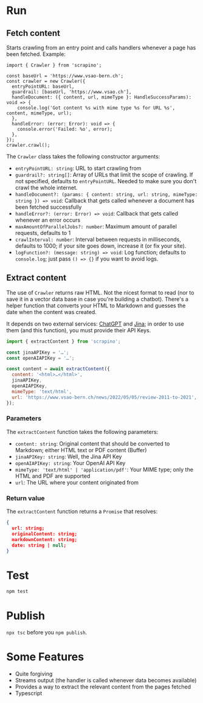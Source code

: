 # Run

## Fetch content
Starts crawling from an entry point and calls handlers whenever a page has been fetched.
Example:

```
import { Crawler } from 'scrapino';

const baseUrl = 'https://www.vsao-bern.ch';
const crawler = new Crawler({
  entryPointURL: baseUrl,
  guardrail: [baseUrl, 'https://www.vsao.ch'],
  handleDocument: ({ content, url, mimeType }: HandleSuccessParams): void => {
    console.log('Got content %s with mime type %s for URL %s', content, mimeType, url);
  },
  handleError: (error: Error): void => {
    console.error('Failed: %o', error);
  },
});
crawler.crawl();
```

The `Crawler` class takes the following constructor arguments:
- `entryPointURL: string`: URL to start crawling from
- `guardrail?: string[]`: Array of URLs that limit the scope of crawling. If not specified, defaults
to `entryPointURL`. Needed to make sure you don't crawl the whole internet.
- `handleDocument?: (params: { content: string, url: string, mimeType: string }) => void`: Callback
that gets called whenever a document has been fetched successfully
- `handleError?: (error: Error) => void`: Callback that gets called whenever an error occurs
- `maxAmountOfParallelJobs?: number`: Maximum amount of parallel requests, defaults to 1
- `crawlInterval: number`: Interval between requests in milliseconds, defaults to 1000; if your
site goes down, increase it (or fix your site).
- `logFunction?: (message: string) => void`: Log function; defaults to  `console.log`; just pass
`() => {}` if you want to avoid logs.


## Extract content

The use of `Crawler` returns raw HTML. Not the nicest format to read (nor to save it in a vector
data base in case you're building a chatbot). There's a helper function that converts your HTML 
to Markdown and guesses the date when the content was created.

It depends on two external services: [ChatGPT](https://chatgpt.com/) and [Jina](https://jina.ai/);
in order to use them (and this function), you must provide their API Keys.

```javascript
import { extractContent } from 'scrapino';

const jinaAPIKey = '…';
const openAIAPIKey = '…';

const content = await extractContent({
  content: '<html>…</html>',
  jinaAPIKey,
  openAIAPIKey,
  mimeType: 'text/html',
  url: 'https://www.vsao-bern.ch/news/2022/05/05/review-2011-to-2021',
});
```

### Parameters
The `extractContent` function takes the following parameters:
- `content: string`: Original content that should be converted to Markdown; either HTML text or PDF content (Buffer)
- `jinaAPIKey: string`: Well, the Jina API Key
- `openAIAPIKey: string`: Your OpenAI API Key
- `mimeType: 'text/html' | 'application/pdf'`: Your MIME type; only the HTML and PDF are supported
- `url`: The URL where your content originated from

### Return value
The `extractContent` function returns a `Promise` that resolves:
```json
{
  url: string;
  originalContent: string;
  markdownContent: string;
  date: string | null;
}
```


# Test
`npm test`

# Publish
`npx tsc` before you `npm publish`.

# Some Features
- Quite forgiving
- Streams output (the handler is called whenever data becomes available)
- Provides a way to extract the relevant content from the pages fetched
- Typescript